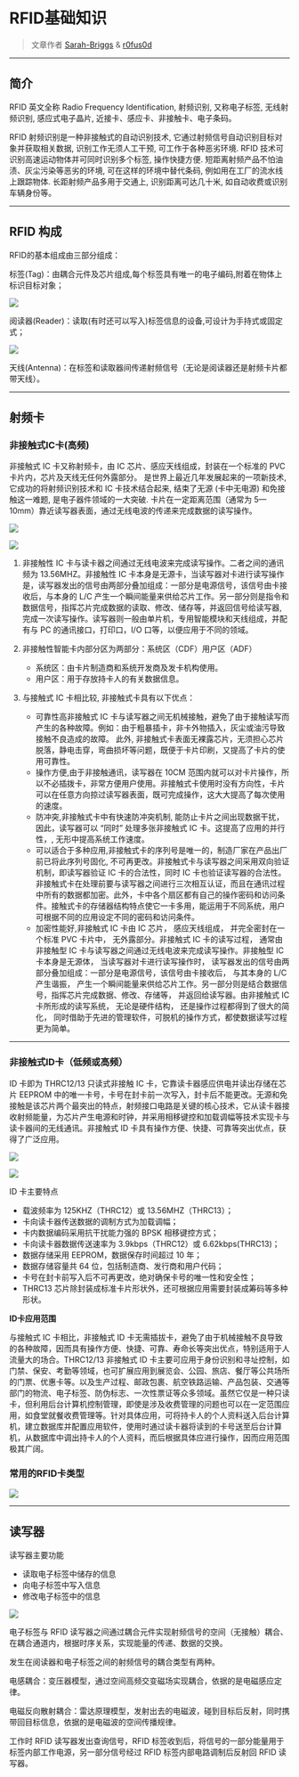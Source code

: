 # RFID基础知识

> 文章作者 [Sarah-Briggs](https://github.com/Sarah-Briggs) & [r0fus0d](https://github.com/No-Github)

---

## 简介

RFID 英文全称 Radio Frequency Identification, 射频识别, 又称电子标签, 无线射频识别, 感应式电子晶片, 近接卡、感应卡、非接触卡、电子条码。

RFID 射频识别是一种非接触式的自动识别技术, 它通过射频信号自动识别目标对象并获取相关数据, 识别工作无须人工干预, 可工作于各种恶劣环境. RFID 技术可识别高速运动物体并可同时识别多个标签, 操作快捷方便.
短距离射频产品不怕油渍、灰尘污染等恶劣的环境, 可在这样的环境中替代条码, 例如用在工厂的流水线上跟踪物体. 长距射频产品多用于交通上, 识别距离可达几十米, 如自动收费或识别车辆身份等。

---

## RFID 构成

RFID的基本组成由三部分组成：

标签(Tag)：由耦合元件及芯片组成,每个标签具有唯一的电子编码,附着在物体上标识目标对象；

![](../../../../assets/img/Security/IOT/无线电安全/RFID基础知识/电子标签.jpg)

阅读器(Reader)：读取(有时还可以写入)标签信息的设备,可设计为手持式或固定式；

![](../../../../assets/img/Security/IOT/无线电安全/RFID基础知识/阅读器.jpg)

天线(Antenna)：在标签和读取器间传递射频信号（无论是阅读器还是射频卡片都带天线）。

---

## 射频卡

### 非接触式IC卡(高频)

非接触式 IC 卡又称射频卡，由 IC 芯片、感应天线组成，封装在一个标准的 PVC 卡片内，芯片及天线无任何外露部分。
是世界上最近几年发展起来的一项新技术, 它成功的将射频识别技术和 IC 卡技术结合起来, 结束了无源 (卡中无电源) 和免接触这一难题, 是电子器件领域的一大突破. 卡片在一定距离范围（通常为 5—10mm）靠近读写器表面，通过无线电波的传递来完成数据的读写操作。

![](../../../../assets/img/Security/IOT/无线电安全/RFID基础知识/IC卡.jpg)

![](../../../../assets/img/Security/IOT/无线电安全/RFID基础知识/IC卡内部.jpg)

1. 非接触性 IC 卡与读卡器之间通过无线电波来完成读写操作。二者之间的通讯频为 13.56MHZ。非接触性 IC 卡本身是无源卡，当读写器对卡进行读写操作是，读写器发出的信号由两部分叠加组成：一部分是电源信号，该信号由卡接收后，与本身的 L/C 产生一个瞬间能量来供给芯片工作。另一部分则是指令和数据信号，指挥芯片完成数据的读取、修改、储存等，并返回信号给读写器, 完成一次读写操作。读写器则一般由单片机，专用智能模块和天线组成，并配有与 PC 的通讯接口，打印口，I/O 口等，以便应用于不同的领域。

2. 非接触性智能卡内部分区为两部分：系统区（CDF）用户区（ADF）
    - 系统区：由卡片制造商和系统开发商及发卡机构使用。
    - 用户区：用于存放持卡人的有关数据信息。

3. 与接触式 IC 卡相比较, 非接触式卡具有以下优点：
    - 可靠性高非接触式 IC 卡与读写器之间无机械接触，避免了由于接触读写而产生的各种故障。例如：由于粗暴插卡，非卡外物插入，灰尘或油污导致接触不良造成的故障。 此外, 非接触式卡表面无裸露芯片，无须担心芯片脱落，静电击穿，弯曲损坏等问题，既便于卡片印刷，又提高了卡片的使用可靠性。
    - 操作方便,由于非接触通讯，读写器在 10CM 范围内就可以对卡片操作，所以不必插拨卡，非常方便用户使用。非接触式卡使用时没有方向性，卡片可以在任意方向掠过读写器表面，既可完成操作，这大大提高了每次使用的速度。
    - 防冲突,非接触式卡中有快速防冲突机制, 能防止卡片之间出现数据干扰，因此，读写器可以 “同时” 处理多张非接触式 IC 卡。这提高了应用的并行性，, 无形中提高系统工作速度。
    - 可以适合于多种应用,非接触式卡的序列号是唯一的，制造厂家在产品出厂前已将此序列号固化, 不可再更改。非接触式卡与读写器之间采用双向验证机制，即读写器验证 IC 卡的合法性，同时 IC 卡也验证读写器的合法性。非接触式卡在处理前要与读写器之间进行三次相互认证，而且在通讯过程中所有的数据都加密。此外，卡中各个扇区都有自己的操作密码和访问条件。接触式卡的存储器结构特点使它一卡多用，能运用于不同系统，用户可根据不同的应用设定不同的密码和访问条件。
    - 加密性能好,非接触式 IC 卡由 IC 芯片， 感应天线组成， 并完全密封在一个标准 PVC 卡片中， 无外露部分。非接触式 IC 卡的读写过程， 通常由非接触型 IC 卡与读写器之间通过无线电波来完成读写操作。非接触型 IC 卡本身是无源体， 当读写器对卡进行读写操作时， 读写器发出的信号由两部分叠加组成：一部分是电源信号，该信号由卡接收后， 与其本身的 L/C 产生谐振， 产生一个瞬间能量来供给芯片工作。另一部分则是结合数据信号，指挥芯片完成数据、修改、存储等， 并返回给读写器。由非接触式 IC 卡所形成的读写系统， 无论是硬件结构， 还是操作过程都得到了很大的简化， 同时借助于先进的管理软件，可脱机的操作方式，都使数据读写过程更为简单。

---

### 非接触式ID卡（低频或高频）

ID 卡即为 THRC12/13 只读式非接触 IC 卡，它靠读卡器感应供电并读出存储在芯片 EEPROM 中的唯一卡号，卡号在封卡前一次写入，封卡后不能更改。无源和免接触是该芯片两个最突出的特点，射频接口电路是关键的核心技术，它从读卡器接收射频能量，为芯片产生电源和时钟，并采用相移键控和加载调幅等技术实现卡与读卡器间的无线通讯。非接触式 ID 卡具有操作方便、快捷、可靠等突出优点，获得了广泛应用。

![](../../../../assets/img/Security/IOT/无线电安全/RFID基础知识/ID卡.jpg)

![](../../../../assets/img/Security/IOT/无线电安全/RFID基础知识/ID卡内部.jpg)

ID 卡主要特点
- 载波频率为 125KHZ（THRC12）或 13.56MHZ（THRC13）；
- 卡向读卡器传送数据的调制方式为加载调幅；
- 卡内数据编码采用抗干扰能力强的 BPSK 相移键控方式；
- 卡向读卡器数据传送速率为 3.9kbps（THRC12）或 6.62kbps(THRC13)；
- 数据存储采用 EEPROM，数据保存时间超过 10 年；
- 数据存储容量共 64 位，包括制造商、发行商和用户代码；
- 卡号在封卡前写入后不可再更改，绝对确保卡号的唯一性和安全性；
- THRC13 芯片除封装成标准卡片形状外，还可根据应用需要封装成筹码等多种形状。

**ID卡应用范围**

与接触式 IC 卡相比，非接触式 ID 卡无需插拔卡，避免了由于机械接触不良导致的各种故障，因而具有操作方便、快捷、可靠、寿命长等突出优点，特别适用于人流量大的场合。THRC12/13 非接触式 ID 卡主要可应用于身份识别和寻址控制，如门禁、保安、考勤等领域，也可扩展应用到展览会、公园、旅店、餐厅等公共场所的门票、优惠卡等。以及生产过程、邮政包裹、航空铁路运输、产品包装、交通等部门的物流、电子标签、防伪标志、一次性票证等众多领域。虽然它仅是一种只读卡，但利用后台计算机控制管理，即使是涉及收费管理的问题也可以在一定范围应用，如食堂就餐收费管理等。针对具体应用，可将持卡人的个人资料送入后台计算机，建立数据库并配置应用软件，使用时通过读卡器将读到的卡号送至后台计算机，从数据库中调出持卡人的个人资料，而后根据具体应进行操作，因而应用范围极其广阔。

### 常用的RFID卡类型

![](../../../../assets/img/Security/IOT/无线电安全/RFID基础知识/常见射频卡.png)

---

## 读写器

读写器主要功能
- 读取电子标签中储存的信息
- 向电子标签中写入信息
- 修改电子标签中的信息

![](../../../../assets/img/Security/IOT/无线电安全/RFID基础知识/RFID通信原理.png)

电子标签与 RFID 读写器之间通过耦合元件实现射频信号的空间（无接触）耦合、在耦合通道内，根据时序关系，实现能量的传递、数据的交换。

发生在阅读器和电子标签之间的射频信号的耦合类型有两种。

电感耦合：变压器模型，通过空间高频交变磁场实现耦合，依据的是电磁感应定律。

电磁反向散射耦合：雷达原理模型，发射出去的电磁波，碰到目标后反射，同时携带回目标信息，依据的是电磁波的空间传播规律。

工作时 RFID 读写器发出查询信号，RFID 标签收到后，将信号的一部分能量用于标签内部工作电源，另一部分信号经过 RFID 标签内部电路调制后反射回 RFID 读写器。
